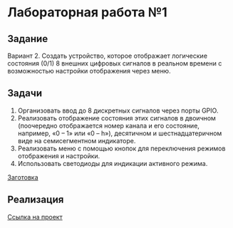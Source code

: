 # Лабораторная работа №1

## Задание

Вариант 2. Создать устройство, которое отображает логические состояния (0/1) 8 внешних цифровых сигналов в реальном времени с возможностью настройки отображения через меню.

## Задачи

1. Организовать ввод до 8 дискретных сигналов через порты GPIO.
2. Реализовать отображение состояния этих сигналов в двоичном (поочередно отображается номер канала и его состояние, например,
«0 – 1» или «0 – h»), десятичном и шестнадцатеричном виде на семисегментном индикаторе.
3. Реализовать меню с помощью кнопок для переключения режимов отображения и настройки.
4. Использовать светодиоды для индикации активного режима.

[Заготовка](https://wokwi.com/projects/441511017670364161)

## Реализация

[Ссылка на проект](https://wokwi.com/projects/442802591388849153)

